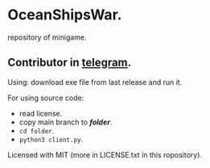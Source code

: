 # OceanShipsWar.
repository of minigame.

## Contributor in [telegram](t.me/NoneType4Name).

Using: download exe file from last release and run it.

For using source code:
- read license.
- copy main branch to **_folder_**.
- `cd folder`.
- `python3 client.py`.

Licensed with MIT (more in LICENSE.txt in this ropository).
